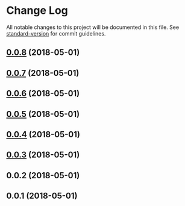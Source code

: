 # Change Log

All notable changes to this project will be documented in this file. See [standard-version](https://github.com/conventional-changelog/standard-version) for commit guidelines.

<a name="0.0.8"></a>
## [0.0.8](https://github.com/vincecoppola/babel-plugin-transform-modules-commonjs/compare/0.0.2...0.0.8) (2018-05-01)



<a name="0.0.7"></a>
## [0.0.7](https://github.com/vincecoppola/babel-plugin-transform-modules-commonjs/compare/0.0.6...0.0.7) (2018-05-01)



<a name="0.0.6"></a>
## [0.0.6](https://github.com/vincecoppola/babel-plugin-transform-modules-commonjs/compare/0.0.4...0.0.6) (2018-05-01)



<a name="0.0.5"></a>
## [0.0.5](https://github.com/vincecoppola/babel-plugin-transform-modules-commonjs/compare/0.0.4...0.0.5) (2018-05-01)



<a name="0.0.4"></a>
## [0.0.4](https://github.com/vincecoppola/babel-plugin-transform-modules-commonjs/compare/0.0.2...0.0.4) (2018-05-01)



<a name="0.0.3"></a>
## [0.0.3](https://github.com/vincecoppola/babel-plugin-transform-modules-commonjs/compare/0.0.2...0.0.3) (2018-05-01)



<a name="0.0.2"></a>
## 0.0.2 (2018-05-01)



<a name="0.0.1"></a>
## 0.0.1 (2018-05-01)
